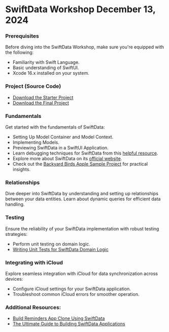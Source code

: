 # SwiftData Workshop December 13, 2024 

### Prerequisites 

Before diving into the SwiftData Workshop, make sure you're equipped with the following:

- Familiarity with Swift Language.
- Basic understanding of SwiftUI.
- Xcode 16.x installed on your system.

### Project (Source Code)
- [Download the Starter Project](/resources/BudgetAppWorkshop-starter-12132024.zip)
- [Download the Final Project](/resources/BudgetAppWorkshop-final-12132024.zip)

### Fundamentals 

Get started with the fundamentals of SwiftData:

- Setting Up Model Container and Model Context.
- Implementing Models.
- Previewing SwiftData in a SwiftUI Application.
- Learn debugging techniques for SwiftData from this [helpful resource](https://useyourloaf.com/blog/debugging-core-data/).
- Explore more about SwiftData on its [official website](https://developer.apple.com/xcode/swiftdata/).
- Check out the [Backyard Birds Apple Sample Project](https://developer.apple.com/documentation/swiftui/backyard-birds-sample) for practical insights.

### Relationships 

Dive deeper into SwiftData by understanding and setting up relationships between your data entities. Learn about dynamic queries for efficient data handling.

### Testing 

Ensure the reliability of your SwiftData implementation with robust testing strategies:

- Perform unit testing on domain logic.
- [Writing Unit Tests for SwiftData Domain Logic](https://youtu.be/OF7TLbMu1ZQ?si=rZ-qmxM2JXgvuCLW)

### Integrating with iCloud

Explore seamless integration with iCloud for data synchronization across devices:

- Configure iCloud settings for your SwiftData application.
- Troubleshoot common iCloud errors for smoother operation.

### Additional Resources: 

- [Build Reminders App Clone Using SwiftData](https://azamsharp.teachable.com/p/swiftdata-build-apple-reminders-clone)
- [The Ultimate Guide to Building SwiftData Applications](https://azamsharp.com/2023/07/04/the-ultimate-swift-data-guide.html)

